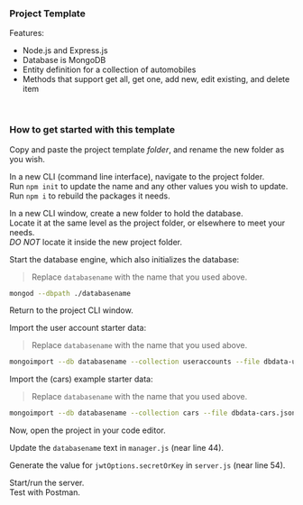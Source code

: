 <h3>Project Template</h3>
<p>Features:</p>
<ul>
  <li>Node.js and Express.js</li>
  <li>Database is MongoDB</li>
  <li>Entity definition for a collection of automobiles</li>
  <li>Methods that support get all, get one, add new, edit existing, and delete item</li>
</ul>

<br>

### How to get started with this template

Copy and paste the project template *folder*, and rename the new folder as you wish. 

In a new CLI (command line interface), navigate to the project folder.  
Run `npm init` to update the name and any other values you wish to update.  
Run `npm i` to rebuild the packages it needs.  

In a new CLI window, create a new folder to hold the database.  
Locate it at the same level as the project folder, or elsewhere to meet your needs.  
*DO NOT* locate it inside the new project folder.  

Start the database engine, which also initializes the database:  

> Replace `databasename` with the name that you used above. 

```bash
mongod --dbpath ./databasename
```

Return to the project CLI window. 

Import the user account starter data:

> Replace `databasename` with the name that you used above. 

```bash
mongoimport --db databasename --collection useraccounts --file dbdata-useraccounts.json --jsonArray
```

Import the (cars) example starter data:

> Replace `databasename` with the name that you used above. 

```bash
mongoimport --db databasename --collection cars --file dbdata-cars.json --jsonArray
```

Now, open the project in your code editor.  

Update the `databasename` text in `manager.js` (near line 44). 

Generate the value for `jwtOptions.secretOrKey` in `server.js` (near line 54).

Start/run the server.  
Test with Postman.

<br>

